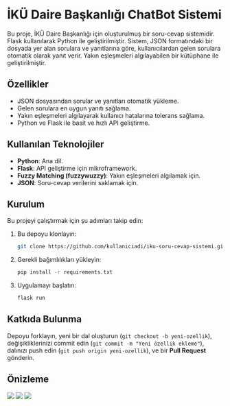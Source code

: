 # İKÜ Daire Başkanlığı ChatBot Sistemi

Bu proje, İKÜ Daire Başkanlığı için oluşturulmuş bir soru-cevap sistemidir. Flask kullanılarak Python ile geliştirilmiştir. Sistem, JSON formatındaki bir dosyada yer alan sorulara ve yanıtlarına göre, kullanıcılardan gelen sorulara otomatik olarak yanıt verir. Yakın eşleşmeleri algılayabilen bir kütüphane ile geliştirilmiştir.

## Özellikler
- JSON dosyasından sorular ve yanıtları otomatik yükleme.
- Gelen sorulara en uygun yanıtı sağlama.
- Yakın eşleşmeleri algılayarak kullanıcı hatalarına tolerans sağlama.
- Python ve Flask ile basit ve hızlı API geliştirme.

## Kullanılan Teknolojiler
- **Python**: Ana dil.
- **Flask**: API geliştirme için mikroframework.
- **Fuzzy Matching (fuzzywuzzy)**: Yakın eşleşmeleri algılamak için.
- **JSON**: Soru-cevap verilerini saklamak için.

## Kurulum

Bu projeyi çalıştırmak için şu adımları takip edin:

1. Bu depoyu klonlayın:
   ```bash
   git clone https://github.com/kullaniciadi/iku-soru-cevap-sistemi.git

2. Gerekli bağımlılıkları yükleyin:
   ```bash
   pip install -r requirements.txt

3. Uygulamayı başlatın:
   ```bash
   flask run

## Katkıda Bulunma

Depoyu forklayın, yeni bir dal oluşturun (`git checkout -b yeni-ozellik`), değişikliklerinizi commit edin (`git commit -m "Yeni özellik ekleme"`), dalınızı push edin (`git push origin yeni-ozellik`), ve bir **Pull Request** gönderin.

## Önizleme
<img src="preview/1.png" />
<img src="preview/2.png" />
<img src="preview/3.png" />
